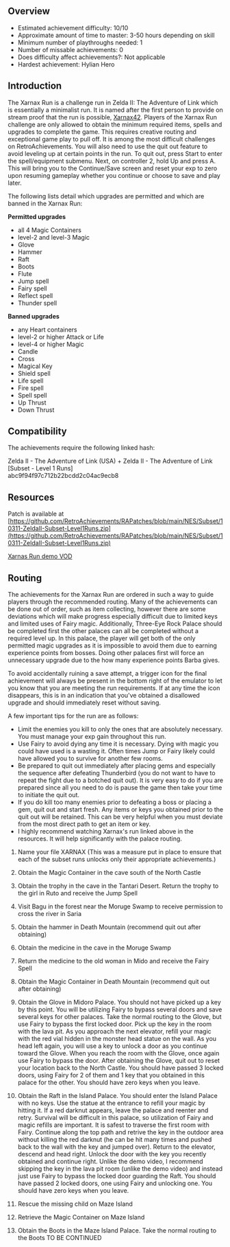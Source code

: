 ## **Overview**

- Estimated achievement difficulty: 10/10 
- Approximate amount of time to master: 3-50 hours depending on skill
- Minimum number of playthroughs needed: 1
- Number of missable achievements: 0
- Does difficulty affect achievements?: Not applicable
- Hardest achievement: Hylian Hero


## **Introduction**

The Xarnax Run is a challenge run in Zelda II: The Adventure of Link which is essentially a minimalist run. It is named after the first person to provide on stream proof that the run is possible, [Xarnax42](http://www.twitch.tv/xarnax42). Players of the Xarnax Run challenge are only allowed to obtain the minimum required items, spells and upgrades to complete the game. This requires creative routing and exceptional game play to pull off. It is among the most difficult challenges on RetroAchievements. You will also need to use the quit out feature to avoid leveling up at certain points in the run. To quit out, press Start to enter the spell/equipment submenu. Next, on controller 2, hold Up and press A. This will bring you to the Continue/Save screen and reset your exp to zero upon resuming gameplay whether you continue or choose to save and play later.

The following lists detail which upgrades are permitted and which are banned in the Xarnax Run:

**Permitted upgrades**
- all 4 Magic Containers
- level-2 and level-3 Magic
- Glove
- Hammer
- Raft
- Boots
- Flute
- Jump spell
- Fairy spell
- Reflect spell
- Thunder spell

**Banned upgrades**
- any Heart containers
- level-2 or higher Attack or Life
- level-4 or higher Magic
- Candle
- Cross
- Magical Key
- Shield spell
- Life spell
- Fire spell
- Spell spell
- Up Thrust
- Down Thrust

## **Compatibility**

The achievements require the following linked hash:

Zelda II - The Adventure of Link (USA) + Zelda II - The Adventure of Link [Subset - Level 1 Runs][](https://retroachievements.org/Images/labels/nointro.png)[](https://retroachievements.org/Images/labels/rapatches.png)<br>
abc9f94f97c712b22bcdd2c04ac9ecb8

## **Resources**

Patch is available at [https://github.com/RetroAchievements/RAPatches/blob/main/NES/Subset/10311-ZeldaII-Subset-Level1Runs.zip](https://github.com/RetroAchievements/RAPatches/blob/main/NES/Subset/10311-ZeldaII-Subset-Level1Runs.zip)

[Xarnas Run demo VOD](https://www.twitch.tv/videos/804746294)

## **Routing**

The achievements for the Xarnax Run are ordered in such a way to guide players through the recommended routing. Many of the achievements can be done out of order, such as item collecting, however there are some deviations which will make progress especially difficult due to limited keys and limited uses of Fairy magic. Additionally, Three-Eye Rock Palace should be completed first the other palaces can all be completed without a required level up. In this palace, the player will get both of the only permitted magic upgrades as it is impossible to avoid them due to earning experience points from bosses. Doing other palaces first will force an unnecessary upgrade due to the how many experience points Barba gives.

To avoid accidentally ruining a save attempt, a trigger icon for the final achievement will always be present in the bottom right of the emulator to let you know that you are meeting the run requirements. If at any time the icon disappears, this is in an indication that you've obtained a disallowed upgrade and should immediately reset without saving.

A few important tips for the run are as follows:
- Limit the enemies you kill to only the ones that are absolutely necessary. You must manage your exp gain throughout this run.
- Use Fairy to avoid dying any time it is necessary. Dying with magic you could have used is a wasting it. Often times Jump or Fairy likely could have allowed you to survive for another few rooms.
- Be prepared to quit out immediately after placing gems and especially the sequence after defeating Thunderbird (you do not want to have to repeat the fight due to a botched quit out). It is very easy to do if you are prepared since all you need to do is pause the game then take your time to initiate the quit out.
- If you do kill too many enemies prior to defeating a boss or placing a gem, quit out and start fresh. Any items or keys you obtained prior to the quit out will be retained. This can be very helpful when you must deviate from the most direct path to get an item or key.
- I highly recommend watching Xarnax's run linked above in the resources. It will help significantly with the palace routing.

1. Name your file XARNAX (This was a measure put in place to ensure that each of the subset runs unlocks only their appropriate achievements.)

2. Obtain the Magic Container in the cave south of the North Castle

3. Obtain the trophy in the cave in the Tantari Desert. Return the trophy to the girl in Ruto and receive the Jump Spell

4. Visit Bagu in the forest near the Moruge Swamp to receive permission to cross the river in Saria

5. Obtain the hammer in Death Mountain (recommend quit out after obtaining)

6. Obtain the medicine in the cave in the Moruge Swamp

7. Return the medicine to the old woman in Mido and receive the Fairy Spell

8. Obtain the Magic Container in Death Mountain (recommend quit out after obtaining)

9. Obtain the Glove in Midoro Palace. You should not have picked up a key by this point. You will be utilizing Fairy to bypass several doors and save several keys for other palaces. Take the normal routing to the Glove, but use Fairy to bypass the first locked door. Pick up the key in the room with the lava pit. As you approach the next elevator, refill your magic with the red vial hidden in the monster head statue on the wall. As you head left again, you will use a key to unlock a door as you continue toward the Glove. When you reach the room with the Glove, once again use Fairy to bypass the door. After obtaining the Glove, quit out to reset your location back to the North Castle. You should have passed 3 locked doors, using Fairy for 2 of them and 1 key that you obtained in this palace for the other. You should have zero keys when you leave.

10. Obtain the Raft in the Island Palace. You should enter the Island Palace with no keys. Use the statue at the entrance to refill your magic by hitting it. If a red darknut appears, leave the palace and reenter and retry. Survival will be difficult in this palace, so utilization of Fairy and magic refills are important. It is safest to traverse the first room with Fairy. Continue along the top path and retrive the key in the outdoor area without killing the red darknut (he can be hit many times and pushed back to the wall with the key and jumped over). Return to the elevator, descend and head right. Unlock the door with the key you recently obtained and continue right. Unlike the demo video, I recommend skipping the key in the lava pit room (unlike the demo video) and instead just use Fairy to bypass the locked door guarding the Raft. You should have passed 2 locked doors, one using Fairy and unlocking one. You should have zero keys when you leave.

11. Rescue the missing child on Maze Island

12. Retrieve the Magic Container on Maze Island

13. Obtain the Boots in the Maze Island Palace. Take the normal routing to the Boots  TO BE CONTINUED